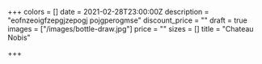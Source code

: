 +++
colors = []
date = 2021-02-28T23:00:00Z
description = "eofnzeoigfzepgjzepogj pojgperogmse"
discount_price = ""
draft = true
images = ["/images/bottle-draw.jpg"]
price = ""
sizes = []
title = "Chateau Nobis"

+++
